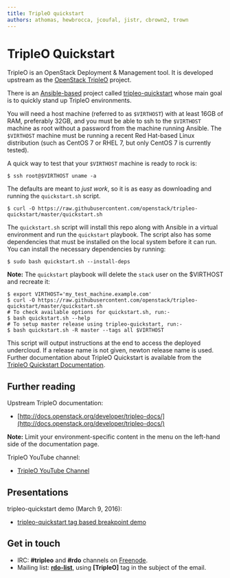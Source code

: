 ```yaml
---
title: TripleO quickstart
authors: athomas, hewbrocca, jcoufal, jistr, cbrown2, trown
---
```


# <a name="qs">TripleO Quickstart</a>

TripleO is an OpenStack Deployment & Management tool. It is developed upstream as the [OpenStack TripleO](http://wiki.openstack.org/wiki/TripleO) project.

There is an [Ansible-based](https://www.ansible.com/) project called [tripleo-quickstart](https://github.com/openstack/tripleo-quickstart) whose main goal is to quickly stand up TripleO environments.

You will need a host machine (referred to as `$VIRTHOST`) with at least 16GB of RAM, preferably 32GB, and you must be able to ssh to the `$VIRTHOST` machine as root without a password from the machine running Ansible. The `$VIRTHOST` machine must be running a recent Red Hat-based Linux distribution (such as CentOS 7 or RHEL 7, but only CentOS 7 is currently tested).

A quick way to test that your `$VIRTHOST` machine is ready to rock is:

    $ ssh root@$VIRTHOST uname -a

The defaults are meant to *just work*, so it is as easy as downloading and running the `quickstart.sh` script.

    $ curl -O https://raw.githubusercontent.com/openstack/tripleo-quickstart/master/quickstart.sh

The `quickstart.sh` script will install this repo along with Ansible in a virtual environment and run the `quickstart` playbook. The script also has some dependencies that must be installed on the local system before it can run. You can install the necessary dependencies by running:

```
$ sudo bash quickstart.sh --install-deps
```

**Note:** The `quickstart` playbook will delete the ``stack`` user on the $VIRTHOST and recreate it:

    $ export VIRTHOST='my_test_machine.example.com'
    $ curl -O https://raw.githubusercontent.com/openstack/tripleo-quickstart/master/quickstart.sh
    # To check available options for quickstart.sh, run:-
    $ bash quickstart.sh --help
    # To setup master release using tripleo-quickstart, run:-
    $ bash quickstart.sh -R master --tags all $VIRTHOST

This script will output instructions at the end to access the deployed undercloud. If a release name is not given, newton release name is used. Further documentation about TripleO Quickstart is available from the [TripleO Quickstart Documentation](https://docs.openstack.org/developer/tripleo-quickstart/).

## <a name="reading">Further reading</a>

Upstream TripleO documentation:

* [http://docs.openstack.org/developer/tripleo-docs/](http://docs.openstack.org/developer/tripleo-docs/)

**Note:** Limit your environment-specific content in the menu on the left-hand side of the documentation page.

TripleO YouTube channel:

* [TripleO YouTube Channel](https://www.youtube.com/channel/UCNGDxZGwUELpgaBoLvABsTA/)

## <a name="presentations">Presentations</a>

tripleo-quickstart demo (March 9, 2016):

*   [tripleo-quickstart tag based breakpoint demo](https://www.youtube.com/watch?v=4O8KvC66eeU)

## Get in touch

*   IRC: **#tripleo** and **#rdo** channels on [Freenode](http://freenode.net).
*   Mailing list: [**rdo-list**](//www.redhat.com/mailman/listinfo/rdo-list), using **[TripleO]** tag in the subject of the email.
